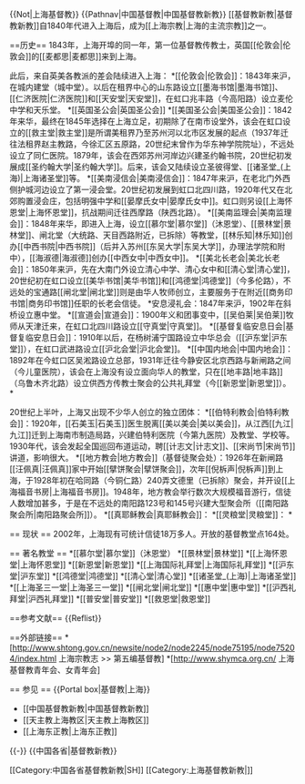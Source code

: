 {{Not|上海基督教}}
{{Pathnav|中国基督教|中国基督教新教}}
[[基督教新教|基督教新教]]自1840年代进入上海后，成为[[上海宗教|上海的主流宗教]]之一。

==历史==
1843年，上海开埠的同一年，第一位基督教传教士，英国[[伦敦会|伦敦会]]的[[麦都思|麦都思]]来到上海。

此后，来自英美各教派的差会陆续进入上海：
*[[伦敦会|伦敦会]]：1843年来沪，在城内建堂（城中堂）。以后在租界中心的山东路设立[[墨海书馆|墨海书馆]]、[[仁济医院|仁济医院]]和[[天安堂|天安堂]]，在虹口兆丰路（今高阳路）设立麦伦中学和天乐堂。
*[[英国圣公会|英国圣公会]]
*[[美国圣公会|美国圣公会]]：1842年来华，最终在1845年选择在上海立足，初期除了在南市设堂外，该会在虹口设立的[[救主堂|救主堂]]是所谓美租界乃至苏州河以北市区发展的起点（1937年迁往法租界赵主教路，今徐汇区五原路，20世纪末曾作为华东神学院院址），不远处设立了同仁医院。1879年，该会在西郊苏州河岸边兴建圣约翰书院，20世纪初发展成[[圣约翰大学|圣约翰大学]]。后来，该会又陆续设立圣彼得堂、[[诸圣堂_(上海)|上海诸圣堂]]等。
*[[美南浸信会|美南浸信会]]：1847年来沪，在老北门外西侧护城河边设立了第一浸会堂。20世纪初发展到虹口北四川路，1920年代又在北郊购置浸会庄，包括明强中学和[[晏摩氏女中|晏摩氏女中]]。虹口则另设[[上海怀恩堂|上海怀恩堂]]，抗战期间迁往西摩路（陕西北路）。
*[[美南监理会|美南监理会]]：1848年来华，即进入上海，设立[[慕尔堂|慕尔堂]]（沐恩堂）、[[景林堂|景林堂]]、闸北堂（大统路、天目西路附近，已拆除）等教堂，[[林乐知|林乐知]]创办[[中西书院|中西书院]]（后并入苏州[[东吴大学|东吴大学]]，办理法学院和附中），[[海淑德|海淑德]]创办[[中西女中|中西女中]]。
*[[美北长老会|美北长老会]]：1850年来沪，先在大南门外设立清心中学、清心女中和[[清心堂|清心堂]]，20世纪初在虹口设立[[美华书馆|美华书馆]]和[[鸿德堂|鸿德堂]]（今多伦路），不远处的宝通路[[闸北堂|闸北堂]]则是由华人牧师创立，主要服务于在附近[[商务印书馆|商务印书馆]]任职的长老会信徒。
*安息浸礼会：1847年来沪，1902年在斜桥设立惠中堂。
*[[宣道会|宣道会]]：1900年义和团事变中，[[吴伯莱|吴伯莱]]牧师从天津迁来，在虹口北四川路设立[[守真堂|守真堂]]。
*[[基督复临安息日会|基督复临安息日会]]：1910年以后，在杨树浦宁国路设立中华总会（[[沪东堂|沪东堂]]），在虹口武进路设立[[沪北会堂|沪北会堂]]。
*[[中国内地会|中国内地会]]：1892年在今虹口区吴淞路设立总部，1931年迁往今静安区北京西路与新闸路之间（今儿童医院），该会在上海没有设立面向华人的教堂，只在[[地丰路|地丰路]]（乌鲁木齐北路）设立供西方传教士聚会的公共礼拜堂（今[[新恩堂|新恩堂]]）。
*

20世纪上半叶，上海又出现不少华人创立的独立团体：
*[[伯特利教会|伯特利教会]]：1920年，[[石美玉|石美玉]]医生脱离[[美以美会|美以美会]]，从江西[[九江|九江]]迁到上海南市制造局路，兴建伯特利医院（今第九医院）及教堂、学校等。1930年代，该会发起全国巡回布道运动，聘[[计志文|计志文]]、[[宋尚节|宋尚节]]讲道，影响很大。
*[[地方教会|地方教会]]（基督徒聚会处）：1926年在新闸路[[汪佩真|汪佩真]]家中开始[[擘饼聚会|擘饼聚会]]，次年[[倪柝声|倪柝声]]到上海，于1928年初在哈同路（今铜仁路）240弄文德里（已拆除）聚会，并开设[[上海福音书房|上海福音书房]]。1948年，地方教会举行数次大规模福音游行，信徒人数增加甚多，于是在不远处的南阳路123号和145号兴建大型聚会所（[[南阳路聚会所|南阳路聚会所]]）。
*[[真耶稣教会|真耶稣教会]]：
*[[灵粮堂|灵粮堂]]：
*

== 现状 ==
2002年，上海现有可统计信徒18万多人。开放的基督教堂点164处。

== 著名教堂 ==
*[[慕尔堂|慕尔堂]]（沐恩堂）
*[[景林堂|景林堂]]
*[[上海怀恩堂|上海怀恩堂]]
*[[新恩堂|新恩堂]]
*[[上海国际礼拜堂|上海国际礼拜堂]]
*[[沪东堂|沪东堂]]
*[[鸿德堂|鸿德堂]]
*[[清心堂|清心堂]]
*[[诸圣堂_(上海)|上海诸圣堂]]
*[[上海圣三一堂|上海圣三一堂]]
*[[闸北堂|闸北堂]]
*[[惠中堂|惠中堂]]
*[[沪西礼拜堂|沪西礼拜堂]]
*[[普安堂|普安堂]]
*[[救恩堂|救恩堂]]

==参考文献==
{{Reflist}}

==外部链接==
*[http://www.shtong.gov.cn/newsite/node2/node2245/node75195/node75204/index.html 上海宗教志 >> 第五编基督教]
*[http://www.shymca.org.cn/ 上海基督教青年会、女青年会]

== 参见 ==
{{Portal box|基督教|上海}}
* [[中国基督教新教|中国基督教新教]]
* [[天主教上海教区|天主教上海教区]]
* [[上海东正教|上海东正教]]

{{-}}
{{中国各省|基督教新教}}

[[Category:中国各省基督教新教|SH]]
[[Category:上海基督教新教|]]